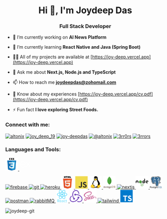 <h1 align="center">Hi 👋, I'm Joydeep Das</h1>
<h3 align="center">Full Stack Developer</h3>

- 🔭 I’m currently working on **AI News Platform**

- 🌱 I’m currently learning **React Native and Java (Spring Boot)**

- 👨‍💻 All of my projects are available at [https://joy-deep.vercel.app](https://joy-deep.vercel.app)

- 💬 Ask me about **Next.js, Node.js and TypeScript**

- 📫 How to reach me **joydeepdas@zohomail.com**

- 📄 Know about my experiences [https://joy-deep.vercel.app/cv.pdf](https://joy-deep.vercel.app/cv.pdf)

- ⚡ Fun fact **I love exploring Street Foods.**

<h3 align="left">Connect with me:</h3>
<p align="left">
<a href="https://dev.to/altonix" target="blank"><img align="center" src="https://raw.githubusercontent.com/rahuldkjain/github-profile-readme-generator/master/src/images/icons/Social/devto.svg" alt="altonix" height="30" width="40" /></a>
<a href="https://twitter.com/joy_deep_19" target="blank"><img align="center" src="https://raw.githubusercontent.com/rahuldkjain/github-profile-readme-generator/master/src/images/icons/Social/twitter.svg" alt="joy_deep_19" height="30" width="40" /></a>
<a href="https://linkedin.com/in/joy-deepdas" target="blank"><img align="center" src="https://raw.githubusercontent.com/rahuldkjain/github-profile-readme-generator/master/src/images/icons/Social/linked-in-alt.svg" alt="joy-deepdas" height="30" width="40" /></a>
<a href="https://medium.com/@altonix" target="blank"><img align="center" src="https://raw.githubusercontent.com/rahuldkjain/github-profile-readme-generator/master/src/images/icons/Social/medium.svg" alt="@altonix" height="30" width="40" /></a>
<a href="https://www.hackerrank.com/3rr0rs" target="blank"><img align="center" src="https://raw.githubusercontent.com/rahuldkjain/github-profile-readme-generator/master/src/images/icons/Social/hackerrank.svg" alt="3rr0rs" height="30" width="40" /></a>
<a href="https://www.leetcode.com/3rrors" target="blank"><img align="center" src="https://raw.githubusercontent.com/rahuldkjain/github-profile-readme-generator/master/src/images/icons/Social/leet-code.svg" alt="3rrors" height="30" width="40" /></a>
</p>

<h3 align="left">Languages and Tools:</h3>
<p align="left"> <a href="https://www.w3schools.com/css/" target="_blank" rel="noreferrer"> <img src="https://raw.githubusercontent.com/devicons/devicon/master/icons/css3/css3-original-wordmark.svg" alt="css3" width="40" height="40"/> </a> 
  
  <a href="https://expressjs.com" target="_blank" rel="noreferrer">
    <svg  xmlns="http://www.w3.org/2000/svg" width="40" height="40"  
fill="#ffffff" viewBox="0 0 24 24" >
<!--Boxicons v3.0 https://boxicons.com | License  https://docs.boxicons.com/free-->
<path d="m13.78 16.92 3.35-4.54.42.55 2.87 4a1.26 1.26 0 0 0 1.58.6l-4-5.33a.56.56 0 0 1 0-.82l2.1-2.74 1.55-2a1.18 1.18 0 0 0-1.49.55l-3 4-3-4a1.31 1.31 0 0 0-1.58-.55l4 5.2-4.29 5.77a1.23 1.23 0 0 0 1.49-.69M9.93 7.19a4.81 4.81 0 0 0-7.57 2.73L2 11.65v1a5 5 0 0 1 .11.57 5.42 5.42 0 0 0 1.37 3.2 5.24 5.24 0 0 0 6.09.78 4.49 4.49 0 0 0 2.15-3.3c-.52-.16-.81-.07-1 .49a3.36 3.36 0 0 1-2.15 2.39c-3.25 1.09-5.8-1.05-5.66-4.59h8.9c.1-2-.3-3.76-1.88-5m-7 4.22C3 8.77 4.76 7 7.16 7c2.18 0 3.77 1.84 3.83 4.4z"></path>
</svg>
  </a>
  
  <a href="https://firebase.google.com/" target="_blank" rel="noreferrer"> <img src="https://www.vectorlogo.zone/logos/firebase/firebase-icon.svg" alt="firebase" width="40" height="40"/> </a> <a href="https://git-scm.com/" target="_blank" rel="noreferrer"> <img src="https://www.vectorlogo.zone/logos/git-scm/git-scm-icon.svg" alt="git" width="40" height="40"/> </a> <a href="https://heroku.com" target="_blank" rel="noreferrer"> <img src="https://www.vectorlogo.zone/logos/heroku/heroku-icon.svg" alt="heroku" width="40" height="40"/> </a> <a href="https://www.w3.org/html/" target="_blank" rel="noreferrer"> <img src="https://raw.githubusercontent.com/devicons/devicon/master/icons/html5/html5-original-wordmark.svg" alt="html5" width="40" height="40"/> </a> <a href="https://developer.mozilla.org/en-US/docs/Web/JavaScript" target="_blank" rel="noreferrer"> <img src="https://raw.githubusercontent.com/devicons/devicon/master/icons/javascript/javascript-original.svg" alt="javascript" width="40" height="40"/> </a> <a href="https://www.linux.org/" target="_blank" rel="noreferrer"> <img src="https://raw.githubusercontent.com/devicons/devicon/master/icons/linux/linux-original.svg" alt="linux" width="40" height="40"/> </a> <a href="https://www.mongodb.com/" target="_blank" rel="noreferrer"> <img src="https://raw.githubusercontent.com/devicons/devicon/master/icons/mongodb/mongodb-original-wordmark.svg" alt="mongodb" width="40" height="40"/> </a> <a href="https://nextjs.org/" target="_blank" rel="noreferrer"> <img src="https://cdn.worldvectorlogo.com/logos/nextjs-2.svg" alt="nextjs" width="40" height="40"/> </a> <a href="https://nodejs.org" target="_blank" rel="noreferrer"> <img src="https://raw.githubusercontent.com/devicons/devicon/master/icons/nodejs/nodejs-original-wordmark.svg" alt="nodejs" width="40" height="40"/> </a> <a href="https://www.postgresql.org" target="_blank" rel="noreferrer"> <img src="https://raw.githubusercontent.com/devicons/devicon/master/icons/postgresql/postgresql-original-wordmark.svg" alt="postgresql" width="40" height="40"/> </a> <a href="https://postman.com" target="_blank" rel="noreferrer"> <img src="https://www.vectorlogo.zone/logos/getpostman/getpostman-icon.svg" alt="postman" width="40" height="40"/> </a> <a href="https://www.rabbitmq.com" target="_blank" rel="noreferrer"> <img src="https://www.vectorlogo.zone/logos/rabbitmq/rabbitmq-icon.svg" alt="rabbitMQ" width="40" height="40"/> </a> <a href="https://reactjs.org/" target="_blank" rel="noreferrer"> <img src="https://raw.githubusercontent.com/devicons/devicon/master/icons/react/react-original-wordmark.svg" alt="react" width="40" height="40"/> </a> <a href="https://redux.js.org" target="_blank" rel="noreferrer"> <img src="https://raw.githubusercontent.com/devicons/devicon/master/icons/redux/redux-original.svg" alt="redux" width="40" height="40"/> </a> <a href="https://sass-lang.com" target="_blank" rel="noreferrer"> <img src="https://raw.githubusercontent.com/devicons/devicon/master/icons/sass/sass-original.svg" alt="sass" width="40" height="40"/> </a> <a href="https://tailwindcss.com/" target="_blank" rel="noreferrer"> <img src="https://www.vectorlogo.zone/logos/tailwindcss/tailwindcss-icon.svg" alt="tailwind" width="40" height="40"/> </a> <a href="https://www.typescriptlang.org/" target="_blank" rel="noreferrer"> <img src="https://raw.githubusercontent.com/devicons/devicon/master/icons/typescript/typescript-original.svg" alt="typescript" width="40" height="40"/> </a> </p>

<p><img align="center" src="https://github-readme-stats.vercel.app/api/top-langs?username=joydeep-git&show_icons=true&theme=dark&locale=en&layout=compact" alt="joydeep-git" /></p>
